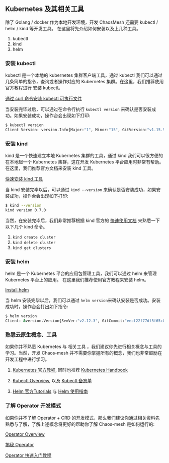 ## Kubernetes 及其相关工具

除了 Golang / docker 作为本地开发环境，开发 ChaosMesh 还需要 kubectl / helm / kind 等开发工具。 在这里将先介绍如何安装以及上几种工具。

1. kubectl
2. kind
3. helm

### 安装 kubectl

kubectl 是一个本地的 kubernetes 集群客户端工具，通过 kubectl 我们可以通过几条简单的指令，查询或者操作对应的 Kubernetes 集群。在这里，我们推荐使用官方教程进行 安装  kubectl。

[通过 curl 命令安装 kubectl 可执行文件](https://kubernetes.io/zh/docs/tasks/tools/install-kubectl/#%E9%80%9A%E8%BF%87-curl-%E5%91%BD%E4%BB%A4%E5%AE%89%E8%A3%85-kubectl-%E5%8F%AF%E6%89%A7%E8%A1%8C%E6%96%87%E4%BB%B6)

当安装完毕过后，可以通过在命令行执行 `kubectl version` 来确认是否安装成功。如果安装成功，操作台会出现如下打印:

```bash
$ kubectl version
Client Version: version.Info{Major:"1", Minor:"15", GitVersion:"v1.15.5", GitCommit:"20c265fef0741dd71a66480e35bd69f18351daea", GitTreeState:"clean", BuildDate:"2019-10-15T19:16:51Z", GoVersion:"go1.12.10", Compiler:"gc", Platform:"darwin/amd64"}
```

### 安装 kind

kind 是一个快速建立本地 Kubernetes 集群的工具，通过 kind 我们可以很方便的在本地起一个  Kubernetes 集群，这在开发 Kubernetes 平台应用时非常有帮助。在这里，我们推荐官方文档来安装 kind 工具。

[快速安装 kind 工具](https://kind.sigs.k8s.io/docs/user/quick-start/)

当 kind 安装完毕以后，可以通过 `kind --version` 来确认是否安装成功，如果安装成功，操作台会出现如下打印:

```bash
$ kind --version
kind version 0.7.0
```
当然，在安装完毕后，我们非常推荐根据 kind 官方的 [快速使用文档](https://kind.sigs.k8s.io/docs/user/quick-start/#interacting-with-your-cluster) 来熟悉一下以下几个 kind 命令。

1. `kind create cluster`
2. `kind delete cluster`
3. `kind get clusters`

### 安装 helm

helm 是一个 Kubernetes 平台的应用包管理工具，我们可以通过 helm 来管理 Kubernetes 平台上的应用。 在这里我们推荐使用官方教程来安装 helm。

[Install helm](https://github.com/helm/helm#install)

当 helm 安装完毕以后，我们可以通过 `helm version`来确认安装是否成功。安装成功时，操作台会打出如下指令:

```bash
$ helm version
Client: &version.Version{SemVer:"v2.12.3", GitCommit:"eecf22f77df5f65c823aacd2dbd30ae6c65f186e", GitTreeState:"clean"}
```


### 熟悉云原生概念、工具

如果你并不熟悉 Kubernetes 与 相关工具 ，我们建议你先进行相关概念与工具的学习。当然，开发 Chaos-mesh 并不需要你掌握所有的概念，我们也非常鼓励在开发工程中进行学习。

1. [Kubernetes 官方教程](https://kubernetes.io/zh/docs/tutorials/kubernetes-basics/), 同时也推荐 [Kubernetes Handbook](https://jimmysong.io/kubernetes-handbook/)

2. [Kubectl Overview](https://kubernetes.io/zh/docs/reference/kubectl/overview/), 以及 [Kubectl 备忘单](https://kubernetes.io/zh/docs/reference/kubectl/cheatsheet/)

3. [Helm 官方Tutorials](https://helm.sh/docs/intro/) 与 [Helm 使用指南](https://cloud.tencent.com/developer/article/1450315)


### 了解 Operator 开发模式

如果你并不了解 Operator + CRD 的开发模式，那么我们建议你通过相关资料先熟悉与了解，了解上述概念将更好的帮助你了解 Chaos-mesh 是如何运行的:

[Operator Overview](https://coreos.com/operators/)

[揭秘 Operator](http://dockone.io/article/8769)

[Operator 快速入门教程](https://www.qikqiak.com/post/k8s-operator-101/)